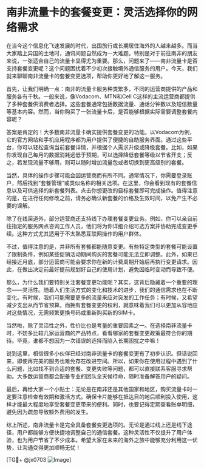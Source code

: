 # 南非流量卡的套餐变更：灵活选择你的网络需求

在当今这个信息化飞速发展的时代，出国旅行或长期居住海外的人越来越多。而当大家踏上异国的土地时，通讯问题自然成为一大难题。特别是对于前往南非的朋友来说，一张适合自己的流量卡显得尤为重要。那么，问题来了——南非流量卡是否支持套餐变更呢？这个问题困扰着不少初次接触境外通信服务的用户。今天，我们就来聊聊南非流量卡的套餐变更选项，帮助你更好地了解这一服务。

首先，让我们明确一点：南非的流量卡服务种类繁多，不同的运营商提供的产品和服务各有千秋。一般来说，像Vodacom、MTN和Cell C这样的主流运营商都提供了多种套餐供消费者选择。这些套餐通常包括数据流量、通话分钟数以及短信数量等基本内容。然而，当你购买了一张流量卡后，是否能够根据实际需要调整套餐内容呢？

答案是肯定的！大多数南非流量卡确实提供套餐变更的功能。以Vodacom为例，它的官方网站和手机应用程序都为用户提供了便捷的自助服务界面。通过这些平台，你可以轻松查询当前套餐详情，并根据个人需求升级或降级套餐。比如，如果你发现自己每月的数据消耗远低于预期，可以选择降低套餐等级以节省开支；反之，若发现流量不够用，则可以随时增加流量包或者切换到更高级别的套餐。

当然，具体的操作步骤可能会因运营商而有所不同。通常情况下，你需要登录账户，然后找到“套餐管理”或类似名称的相关选项。在这里，你会看到现有的套餐信息以及可供选择的新套餐列表。点击你想更改的目标套餐即可完成操作。值得注意的是，在进行任何修改之前，请务必确认新套餐的价格及生效时间，以免产生不必要的误解。

除了在线渠道外，部分运营商还支持线下办理套餐变更业务。例如，你可以亲自前往指定的服务网点咨询工作人员，他们将为你详细介绍可选方案并协助完成变更手续。这种方式尤其适用于不太熟悉互联网操作的用户群体。

不过，值得注意的是，并非所有套餐都能随意变更。有些特定类型的套餐可能设置了限制条件，例如某些促销活动期间购买的套餐可能无法立即调整。此外，如果已经接近月底，部分运营商可能会要求你在新的计费周期开始后再执行变更请求。因此，在做出决定前最好提前规划好自己的使用计划，避免因临时变动而导致不便。

那么，为什么我们要特别关注套餐变更功能呢？其实，这背后隐藏着一个重要的理念——灵活性。随着人们生活方式的变化和技术的进步，我们的通信需求也在不断变化。有时候，我们可能需要更多的流量来应对突发的工作任务；有时候，又希望减少支出从而节省预算。而拥有套餐变更的权利，就意味着我们可以更加从容地应对这些情况，无需频繁更换号码或重新购买新的SIM卡。

当然啦，除了灵活性之外，性价比也是考量的重要因素之一。在选择南非流量卡时，不妨多比较几家运营商的产品特点，看看哪家的套餐变更政策最符合你的期待。毕竟，谁都不想因为一次错误的选择而陷入长期困扰之中嘛！

说到这里，相信很多小伙伴已经对南非流量卡的套餐变更有了初步认识。但话说回来，即使再完美的服务也难免存在改进空间。所以，如果你在使用过程中遇到了什么问题，比如找不到合适的套餐、变更失败等问题，都可以直接联系客服寻求帮助。大多数运营商都会配备专业的团队全天候待命，随时准备解答用户的疑问。

最后，再给大家一个小贴士：无论是在南非还是其他国家和地区，购买流量卡时一定要注意检查有效期和激活方式。确保卡片能够在抵达目的地后顺利投入使用，这样才能最大程度地享受套餐变更带来的便利。同时，也要记得定期查看账单明细，避免因为疏忽导致额外费用的发生。

综上所述，南非流量卡是完全具备套餐变更选项的。无论是通过线上还是线下途径，用户都能够方便快捷地调整自己的通信套餐。这种灵活性不仅提升了用户体验，也为用户节省了不少成本。希望大家在未来的海外之旅中能够充分利用这一优势，让沟通变得更加顺畅无忧！

[TG💪+ @jx0703 ![Image](https://github.com/user-attachments/assets/dbca1d08-cadb-493c-b0ec-ad6f7a83f270)]